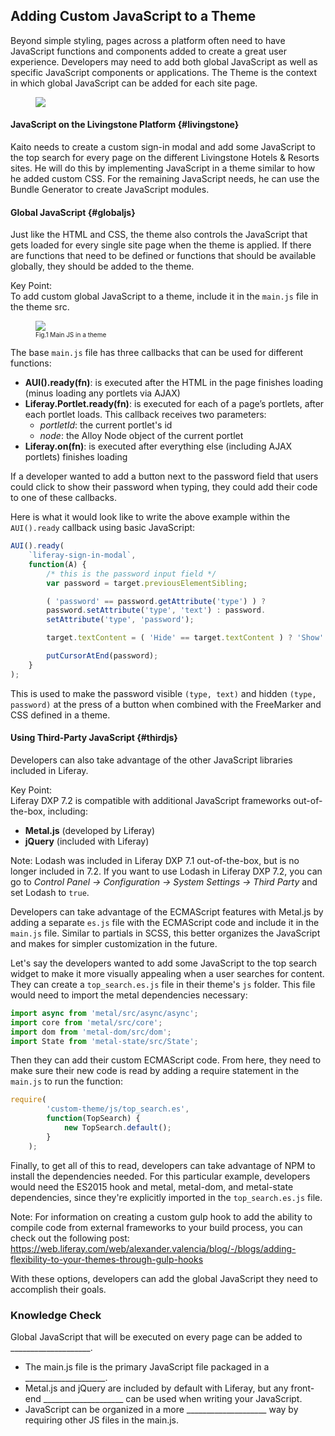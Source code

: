 ## Adding Custom JavaScript to a Theme

Beyond simple styling, pages across a platform often need to have JavaScript functions and components added to create a great user experience. Developers may need to add both global JavaScript as well as specific JavaScript components or applications. The Theme is the context in which global JavaScript can be added for each site page.

<figure>
  <img src="../images/coding.png" style="max-height: 18%" />
</figure>

#### JavaScript on the Livingstone Platform {#livingstone}

Kaito needs to create a custom sign-in modal and add some JavaScript to the top search for every page on the different Livingstone Hotels & Resorts sites. He will do this by implementing JavaScript in a theme similar to how he added custom CSS. For the remaining JavaScript needs, he can use the Bundle Generator to create JavaScript modules.

#### Global JavaScript {#globaljs}

Just like the HTML and CSS, the theme also controls the JavaScript that gets loaded for every single site page when the theme is applied. If there are functions that need to be defined or functions that should be available globally, they should be added to the theme.

<div class="key-point">
Key Point: <br />
To add custom global JavaScript to a theme, include it in the <code>main.js</code> file in the theme src.
</div>

<figure>
	<img src="../images/main-js.png" style="max-height: 100%" />
	<figcaption style="font-size: x-small">Fig.1 Main JS in a theme</figcaption>
</figure>

The base `main.js` file has three callbacks that can be used for different functions:
* **AUI().ready(fn)**: is executed after the HTML in the page finishes loading (minus loading any portlets via AJAX)
* **Liferay.Portlet.ready(fn)**: is executed for each of a page’s portlets, after each portlet loads. This callback receives two parameters:
	* _portletId_: the current portlet's id
	* _node_: the Alloy Node object of the current portlet
* **Liferay.on(fn)**: is executed after everything else (including AJAX portlets) finishes loading

If a developer wanted to add a button next to the password field that users could click to show their password when typing, they could add their code to one of these callbacks. 

Here is what it would look like to write the above example within the `AUI().ready` callback using basic JavaScript:
```javaScript
AUI().ready(
	`liferay-sign-in-modal`,
	function(A) {
		/* this is the password input field */
		var password = target.previousElementSibling;

		( 'password' == password.getAttribute('type') ) ? 
		password.setAttribute('type', 'text') : password.
		setAttribute('type', 'password');

		target.textContent = ( 'Hide' == target.textContent ) ? 'Show' : 'Hide';

		putCursorAtEnd(password);
	}
);
```

This is used to make the password visible `(type, text)` and hidden `(type, password)` at the press of a button when combined with the FreeMarker and CSS defined in a theme. 

#### Using Third-Party JavaScript {#thirdjs}

Developers can also take advantage of the other JavaScript libraries included in Liferay. 

<div class="key-point">
Key Point: <br />
Liferay DXP 7.2 is compatible with additional JavaScript frameworks out-of-the-box, including:
<ul>
	<li><b>Metal.js</b> (developed by Liferay)</li>  
	<li><b>jQuery</b> (included with Liferay)</li>  
</ul>
</div>

<div class="note">
Note: Lodash was included in Liferay DXP 7.1 out-of-the-box, but is no longer included in 7.2. If you want to use Lodash in Liferay DXP 7.2, you can go to <i>Control Panel → Configuration → System Settings → Third Party</i> and set Lodash to <code>true</code>.
</div>

Developers can take advantage of the ECMAScript features with Metal.js by adding a separate `es.js` file with the ECMAScript code and include it in the `main.js` file. Similar to partials in SCSS, this better organizes the JavaScript and makes for simpler customization in the future. 

Let's say the developers wanted to add some JavaScript to the top search widget to make it more visually appealing when a user searches for content. They can create a `top_search.es.js` file in their theme's `js` folder. This file would need to import the metal dependencies necessary:

```JavaScript
import async from 'metal/src/async/async';
import core from 'metal/src/core';
import dom from 'metal-dom/src/dom';
import State from 'metal-state/src/State';
```
Then they can add their custom ECMAScript code. From here, they need to make sure their new code is read by adding a require statement in the `main.js` to run the function:
```JavaScript
require(
		'custom-theme/js/top_search.es',
		function(TopSearch) {
			new TopSearch.default();
		}
	);
```
Finally, to get all of this to read, developers can take advantage of NPM to install the dependencies needed. For this particular example, developers would need the ES2015 hook and metal, metal-dom, and metal-state dependencies, since they're explicitly imported in the `top_search.es.js` file. 

<div class="note">
	Note: For information on creating a custom gulp hook to add the ability to compile code from external frameworks to your build process, you can check out the following post: <a href="https://web.liferay.com/web/alexander.valencia/blog/-/blogs/adding-flexibility-to-your-themes-through-gulp-hooks">https://web.liferay.com/web/alexander.valencia/blog/-/blogs/adding-flexibility-to-your-themes-through-gulp-hooks</a>  
</div>

With these options, developers can add the global JavaScript they need to accomplish their goals.

<div class="summary">
<h3>Knowledge Check</h3>
Global JavaScript that will be executed on every page can be added to ____________________.
<ul>
  <li>The main.js file is the primary JavaScript file packaged in a ____________________.</li>
  <li>Metal.js and jQuery are included by default with Liferay, but any front-end ____________________ can be used when writing your JavaScript.</li>
  <li>JavaScript can be organized in a more ____________________ way by requiring other JS files in the main.js.</li>
</ul>
</div>
